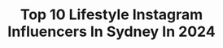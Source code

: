 ---
title: Top 10 Lifestyle Instagram Influencers In Sydney In 2024
description: >-
  Find top lifestyle Instagram influencers in Sydney in 2024. Most popular hashtags: #sydneyblogger #sydneyinfluencer #sydneylifestyle #sydney.
platform: Instagram
hits: 146
text_top: Analyze the most popular Instagram profiles on inBeat.
text_bottom: Our platform has 146 Instagram influencers like this in Sydney, Australia for you to pitch.
profiles:
  - username: "her_journey__"
    fullname: >-
      SAMI 🚐 Sydney Mum of 7
    bio: >-
      creating a life we 🤍 Motherhood - fashion - home decor - lifestyle Sydney ambassador @merlinannualpassanz 📧 Collab/Event PR Samisalsaa28@gmail.com
    location: "Australia"
    followers: 18236
    engagement: 24
    commentsToLikes: 0.028846
    id: cloqu0auegm7e0j08kiacesp0
    verified: false
    hashtags: "#styleinfluencer, #toddlermomlife, #invited, #sydneyinfluencer"
  - username: "jesscbee"
    fullname: >-
      Jessie 🎀
    bio: >-
      Fitness & lifestyle Sydney 🇦🇺 @riverpointretreat Check out my Airbnb @doyoueven DC: JESSCBEE Jesscbeee@gmail.com
    location: "Australia"
    followers: 107158
    engagement: 22
    commentsToLikes: 0.045564
    id: cloqu0oehgsqt0j086foqj7x7
    verified: false
    hashtags: "#ribbedrevolution, #doyoueven"
  - username: "congcongh"
    fullname: >-
      子时当归
    bio: >-
      Fashion & Lifestyle | Sydney YouTube: 子时当归 Bilibili: 是当归哦 Contact: cohe0110@gmail.com
    location: "Australia"
    followers: 111689
    engagement: 442
    commentsToLikes: 0.009122
    id: ck14k2cb0ndpe0i19l3fyji0s
    verified: false
    hashtags: "#toteme, #celine, #proenzaschouler, #ootd"
  - username: "lifestylesydney"
    fullname: >-
      Sydney • Travel, Hotels & Lifestyle 🕊
    bio: >-
      Say hi ☀️ lifestyleSYD@gmail.com Sydney & Mallorca ✨️
    location: "Australia"
    followers: 39430
    engagement: 43
    commentsToLikes: 0.220276
    id: ck0w2zvx2qxne0i19byo4zd2j
    verified: false
    hashtags: "#travelawesome, #travelgram, #girlgoneinternational, #vietnamtravel"
  - username: "cabigaobrian"
    fullname: >-
      Brian Cabigao
    bio: >-
      📍🇦🇺 Sydney Psalms 23 Menswear | Food | Lifestyle 📩: briancabigao7@gmail.com
    location: "Australia"
    followers: 62624
    engagement: 272
    commentsToLikes: 0.097262
    id: cloqu019ggh0i0j08savji2we
    verified: false
    hashtags: "#lickyourphone, #trends, #classygents, #styleblog"
  - username: "itsjennifertang"
    fullname: >-
      Jennifer Tang
    bio: >-
      🤳Sydney Lifestyle & UGC Creator 🧚 Curious Mind, Open Heart, Joyful Soul 💌 itsjennifertang@gmail.com
    location: "Australia"
    followers: 15952
    engagement: 1020
    commentsToLikes: 0.448608
    id: clb3f6pdy38wn0i237plpttrn
    verified: false
    hashtags: "#sydneyfoodblogger, #sydneylifestyle, #sydneyrestaurant, #sydneyfood"
  - username: "cocoandchinos"
    fullname: >-
      Jacqueline
    bio: >-
      Makeup • Skincare • Lifestyle 📍 Sydney, Australia 💌 jac@cocoandchinos.com 📖 New - Christmas Gift Guide 2023 ↙️
    location: "Australia"
    followers: 15856
    engagement: 246
    commentsToLikes: 0.235790
    id: ck6ubdwnu8zo00j71mersuarw
    verified: false
    hashtags: "#sydneybeautyblog, #makeupmadness, #lipstick, #ausbeautybabes"
  - username: "avelinegunawan"
    fullname: >-
      Ave • Mama • Photographer
    bio: >-
      🍂 Dreams are meant to be lived. Have faith ✨ Motherhood and lifestyle 📍 Sydney, Australia 📸 @sunandmoon.au DM to collab 🤍
    location: "Australia"
    followers: 45523
    engagement: 114
    commentsToLikes: 0.061691
    id: ck5chgmqrqqpx0i117g2azqil
    verified: false
    hashtags: "#thegroundssecretgarden, #photographerlife, #traveltothegrounds, #aimntribe"
  - username: "madeformadison"
    fullname: >-
      Christine Carrera
    bio: >-
      Motherhood•Travel•Kids•Lifestyle•Events Sydney🇦🇺Mama to Madison&Macie🫶 ✨Follow us for family friendly fun ✨ 📧madeformadison11@gmail.com
    location: "Australia"
    followers: 35687
    engagement: 43
    commentsToLikes: 0.164614
    id: ck5zsa9ejy42d0i149gg99y70
    verified: false
    hashtags: "#sydneyplacestovisit, #organisedmum, #mothersday2024, #schoolholidaysrock"
  - username: "tara.the.explorer"
    fullname: >-
      Tara | Fashion & Lifestyle
    bio: >-
      Fashion . Beauty . Lifestyle Inspo Sydney 🇦🇺
    location: "Australia"
    followers: 14881
    engagement: 536
    commentsToLikes: 0.189647
    id: ck5chszkerep30i1191nndm1z
    verified: false
    hashtags: "#levenoutfits, #stylereel, #pinterestaesthetic, #cardigan"
---